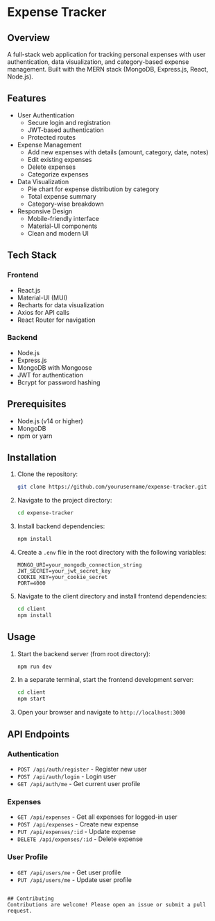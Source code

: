 # Expense Tracker

## Overview
A full-stack web application for tracking personal expenses with user authentication, data visualization, and category-based expense management. Built with the MERN stack (MongoDB, Express.js, React, Node.js).

## Features
- User Authentication
  - Secure login and registration
  - JWT-based authentication
  - Protected routes
- Expense Management
  - Add new expenses with details (amount, category, date, notes)
  - Edit existing expenses
  - Delete expenses
  - Categorize expenses
- Data Visualization
  - Pie chart for expense distribution by category
  - Total expense summary
  - Category-wise breakdown
- Responsive Design
  - Mobile-friendly interface
  - Material-UI components
  - Clean and modern UI

## Tech Stack
### Frontend
- React.js
- Material-UI (MUI)
- Recharts for data visualization
- Axios for API calls
- React Router for navigation

### Backend
- Node.js
- Express.js
- MongoDB with Mongoose
- JWT for authentication
- Bcrypt for password hashing

## Prerequisites
- Node.js (v14 or higher)
- MongoDB
- npm or yarn

## Installation

1. Clone the repository:
    ```bash
    git clone https://github.com/yourusername/expense-tracker.git
    ```

2. Navigate to the project directory:
    ```bash
    cd expense-tracker
    ```

3. Install backend dependencies:
    ```bash
    npm install
    ```

4. Create a `.env` file in the root directory with the following variables:
    ```
    MONGO_URI=your_mongodb_connection_string
    JWT_SECRET=your_jwt_secret_key
    COOKIE_KEY=your_cookie_secret
    PORT=4000
    ```

5. Navigate to the client directory and install frontend dependencies:
    ```bash
    cd client
    npm install
    ```

## Usage

1. Start the backend server (from root directory):
    ```bash
    npm run dev
    ```

2. In a separate terminal, start the frontend development server:
    ```bash
    cd client
    npm start
    ```

3. Open your browser and navigate to `http://localhost:3000`

## API Endpoints

### Authentication
- `POST /api/auth/register` - Register new user
- `POST /api/auth/login` - Login user
- `GET /api/auth/me` - Get current user profile

### Expenses
- `GET /api/expenses` - Get all expenses for logged-in user
- `POST /api/expenses` - Create new expense
- `PUT /api/expenses/:id` - Update expense
- `DELETE /api/expenses/:id` - Delete expense

### User Profile
- `GET /api/users/me` - Get user profile
- `PUT /api/users/me` - Update user profile
```

## Contributing
Contributions are welcome! Please open an issue or submit a pull request.

